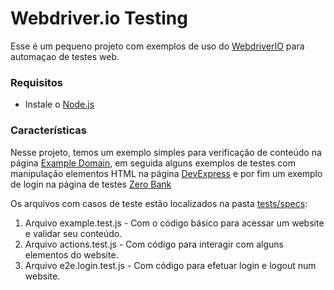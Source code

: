 # Webdriver.io Testing

Esse é um pequeno projeto com exemplos de uso do [WebdriverIO](https://webdriver.io) para automaçao de testes web.

### Requisitos
* Instale o [Node.js](https://nodejs.org/en/download/)

### Características
Nesse projeto, temos um exemplo simples para verificação de conteúdo na página [Example Domain](http://www.example.com), em seguida alguns exemplos de testes com manipulação elementos HTML na página [DevExpress](https://devexpress.github.io/testcafe/example/) e por fim um exemplo de login na página de testes [Zero Bank](http://zero.webappsecurity.com/)

Os arquivos com casos de teste estão localizados na pasta [tests/specs](https://github.com/leandrowcs/webdriver-io-testing/tree/main/tests/specs):
1. Arquivo example.test.js - Com o código básico para acessar um website e validar seu conteúdo.
2. Arquivo actions.test.js - Com código para interagir com alguns elementos do website.
3. Arquivo e2e.login.test.js - Com código para efetuar login e logout num website.
